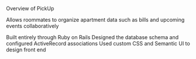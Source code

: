 Overview of PickUp

Allows roommates to organize apartment data such as bills and upcoming events collaboratively

Built entirely through Ruby on Rails
Designed the database schema and configured ActiveRecord associations
Used custom CSS and Semantic UI to design front end
